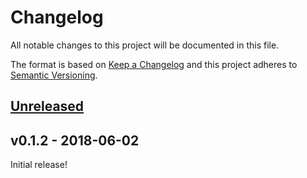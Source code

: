 # Changelog
All notable changes to this project will be documented in this file.

The format is based on [Keep a Changelog](http://keepachangelog.com/en/1.0.0/)
and this project adheres to [Semantic Versioning](http://semver.org/spec/v2.0.0.html).

## [Unreleased]

## v0.1.2 - 2018-06-02
Initial release!

[Unreleased]: https://github.com/olivierlacan/keep-a-changelog/compare/v0.1.2...HEAD
